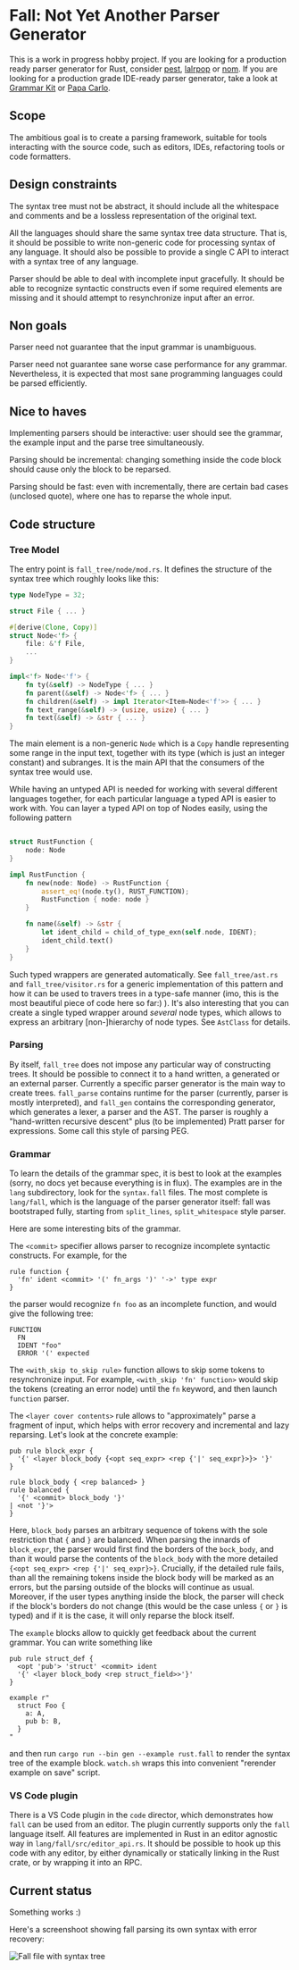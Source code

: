 # Fall: Not Yet Another Parser Generator

This is a work in progress hobby project. If you are looking for a production ready parser generator for Rust,
consider [pest](https://github.com/pest-parser/pest), [lalrpop](https://github.com/nikomatsakis/lalrpop) or
[nom](https://github.com/Geal/nom). If you are looking for a production grade IDE-ready parser generator, take a look
at [Grammar Kit](https://github.com/JetBrains/Grammar-Kit) or [Papa Carlo](https://github.com/Eliah-Lakhin/papa-carlo).

## Scope

The ambitious goal is to create a parsing framework, suitable for tools interacting with the source code, such as
editors, IDEs, refactoring tools or code formatters.

## Design constraints

The syntax tree must not be abstract, it should include all the whitespace and comments and be a lossless representation
of the original text.

All the languages should share the same syntax tree data structure. That is, it should be possible to write non-generic
code for processing syntax of any language. It should also be possible to provide a single C API to interact with a
syntax tree of any language.

Parser should be able to deal with incomplete input gracefully. It should be able to recognize syntactic constructs
even if some required elements are missing and it should attempt to resynchronize input after an error.

## Non goals

Parser need not guarantee that the input grammar is unambiguous.

Parser need not guarantee sane worse case performance for any grammar. Nevertheless, it is expected that most sane
programming languages could be parsed efficiently.

## Nice to haves

Implementing parsers should be interactive: user should see the grammar, the example input and the parse tree
simultaneously.

Parsing should be incremental: changing something inside the code block should cause only the block to be reparsed.

Parsing should be fast: even with incrementally, there are certain bad cases (unclosed quote), where one has to reparse
the whole input.

## Code structure


### Tree Model

The entry point is `fall_tree/node/mod.rs`. It defines the structure of the syntax tree which roughly looks like this:

```rust
type NodeType = 32;

struct File { ... }

#[derive(Clone, Copy)]
struct Node<'f> {
    file: &'f File,
    ...
}

impl<'f> Node<'f'> {
    fn ty(&self) -> NodeType { ... }
    fn parent(&self) -> Node<'f> { ... }
    fn children(&self) -> impl Iterator<Item=Node<'f'>> { ... }
    fn text_range(&self) -> (usize, usize) { ... }
    fn text(&self) -> &str { ... }
}
```

The main element is a non-generic `Node` which is a `Copy` handle representing some range in the input text, together
with its type (which is just an integer constant) and subranges. It is the main API that the consumers of the syntax
tree would use.

While having an untyped API is needed for working with several different languages together, for each particular
language a typed API is easier to work with. You can layer a typed API on top of Nodes easily, using the following
pattern

```rust

struct RustFunction {
    node: Node
}

impl RustFunction {
    fn new(node: Node) -> RustFunction {
        assert_eq!(node.ty(), RUST_FUNCTION);
        RustFunction { node: node }
    }

    fn name(&self) -> &str {
        let ident_child = child_of_type_exn(self.node, IDENT);
        ident_child.text()
    }
}
```

Such typed wrappers are generated automatically. See `fall_tree/ast.rs` and `fall_tree/visitor.rs` for a generic
implementation of this pattern and how it can be used to travers trees in a type-safe manner (imo, this is the most
beautiful piece of code here so far:) ). It's also interesting that you can create a single typed wrapper around
*several* node types, which allows to express an arbitrary [non-]hierarchy of node types. See `AstClass` for details.


### Parsing

By itself, `fall_tree` does not impose any particular way of constructing trees. It should be possible to connect it to
a hand written, a generated or an external parser. Currently a specific parser generator is the main way to create
trees. `fall_parse` contains runtime for the parser (currently, parser is mostly interpreted), and `fall_gen`
contains the corresponding generator, which generates a lexer, a parser and the AST. The parser is roughly a
"hand-written recursive descent" plus (to be implemented) Pratt parser for expressions. Some call this style
of parsing PEG.

### Grammar

To learn the details of the grammar spec, it is best to look at the examples (sorry, no docs yet because
everything is in flux). The examples are in the `lang` subdirectory, look for the `syntax.fall` files.  The most
complete is `lang/fall`, which is the language of the parser generator itself: fall was bootstraped fully, starting from
`split_lines`, `split_whitespace` style parser.

Here are some interesting bits of the grammar.

The `<commit>` specifier allows parser to recognize incomplete syntactic constructs. For example, for the

```
rule function {
  'fn' ident <commit> '(' fn_args ')' '->' type expr
}
```

the parser would recognize `fn foo` as an incomplete function, and would give the following tree:

```
FUNCTION
  FN
  IDENT "foo"
  ERROR '(' expected
```

The `<with_skip to_skip rule>` function allows to skip some tokens to resynchronize input. For example,
`<with_skip 'fn' function>` would skip the tokens (creating an error node) until the `fn` keyword, and then launch
`function` parser.

The `<layer cover contents>` rule allows to "approximately" parse a fragment of input, which helps with error recovery
and incremental and lazy reparsing. Let's look at the concrete example:

```
pub rule block_expr {
  '{' <layer block_body {<opt seq_expr> <rep {'|' seq_expr}>}> '}'
}

rule block_body { <rep balanced> }
rule balanced {
  '{' <commit> block_body '}'
| <not '}'>
}
```

Here, `block_body` parses an arbitrary sequence of tokens with the sole restriction that `{` and `}` are balanced. When
parsing the innards of `block_expr`, the parser would first find the borders of the `bock_body`, and than it would parse
the contents of the `block_body` with the more detailed `{<opt seq_expr> <rep {'|' seq_expr}>}`. Crucially, if the
detailed rule fails, than all the remaining tokens inside the block body will be marked as an errors, but the parsing
outside of the blocks will continue as usual. Moreover, if the user types anything inside the block, the parser will
check if the block's borders do not change (this would be the case unless `{` or `}` is typed) and if it is the case,
it will only reparse the block itself.

The `example` blocks allow to quickly get feedback about the current grammar. You can write something like

```
pub rule struct_def {
  <opt 'pub'> 'struct' <commit> ident
  '{' <layer block_body <rep struct_field>>'}'
}

example r"
  struct Foo {
    a: A,
    pub b: B,
  }
"
```

and then run `cargo run --bin gen --example rust.fall` to render the syntax tree of the example block. `watch.sh`
wraps this into convenient "rerender example on save" script.

### VS Code plugin

There is a VS Code plugin in the `code` director, which demonstrates how `fall` can be used from an editor. The plugin
currently supports only the `fall` language itself. All features are implemented in Rust in an editor agnostic way in
`lang/fall/src/editor_api.rs`. It should be possible to hook up this code with any editor, by either dynamically or
statically linking in the Rust crate, or by wrapping it into an RPC.

## Current status

Something works :)

Here's a screenshoot showing fall parsing its own syntax with error recovery:

![Fall file with syntax tree](https://user-images.githubusercontent.com/1711539/27507725-a248b5f4-58dd-11e7-8e34-db6331a145c3.png)
